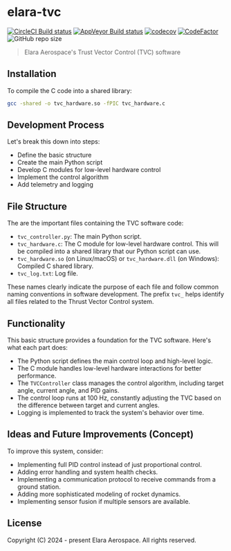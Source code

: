 # elara-tvc

[![CircleCI Build status](https://circleci.com/gh/elara-aerospace/elara-tvc.svg?style=shield)](https://circleci.com/gh/elara-aerospace/elara-tvc)
[![AppVeyor Build status](https://ci.appveyor.com/api/projects/status/x3at1roteloalwas?svg=true)](https://ci.appveyor.com/project/suriyaa/elara-tvc)
[![codecov](https://codecov.io/github/elara-aerospace/elara-tvc/graph/badge.svg?token=8ZW0F2N90I)](https://codecov.io/github/elara-aerospace/elara-tvc)
[![CodeFactor](https://www.codefactor.io/repository/github/elara-aerospace/elara-tvc/badge/main)](https://www.codefactor.io/repository/github/elara-aerospace/elara-tvc/overview/main)
![GitHub repo size](https://img.shields.io/github/repo-size/elara-aerospace/elara-tvc)

> Elara Aerospace's Trust Vector Control (TVC) software

## Installation

To compile the C code into a shared library:

```bash
gcc -shared -o tvc_hardware.so -fPIC tvc_hardware.c
```

## Development Process

Let's break this down into steps:
- Define the basic structure
- Create the main Python script
- Develop C modules for low-level hardware control
- Implement the control algorithm
- Add telemetry and logging

## File Structure

The are the important files containing the TVC software code:
- `tvc_controller.py`: The main Python script.
- `tvc_hardware.c`: The C module for low-level hardware control. This will be compiled into a shared library that our Python script can use.
- `tvc_hardware.so` (on Linux/macOS) or `tvc_hardware.dll` (on Windows): Compiled C shared library.
- `tvc_log.txt`: Log file.

These names clearly indicate the purpose of each file and follow common naming conventions in software development. The prefix `tvc_` helps identify all files related to the Thrust Vector Control system.

## Functionality

This basic structure provides a foundation for the TVC software. Here's what each part does:
- The Python script defines the main control loop and high-level logic.
- The C module handles low-level hardware interactions for better performance.
- The `TVCController` class manages the control algorithm, including target angle, current angle, and PID gains.
- The control loop runs at 100 Hz, constantly adjusting the TVC based on the difference between target and current angles.
- Logging is implemented to track the system's behavior over time.

## Ideas and Future Improvements (Concept)

To improve this system, consider:
- Implementing full PID control instead of just proportional control.
- Adding error handling and system health checks.
- Implementing a communication protocol to receive commands from a ground station.
- Adding more sophisticated modeling of rocket dynamics.
- Implementing sensor fusion if multiple sensors are available.

## License

Copyright (C) 2024 - present Elara Aerospace.
All rights reserved.
